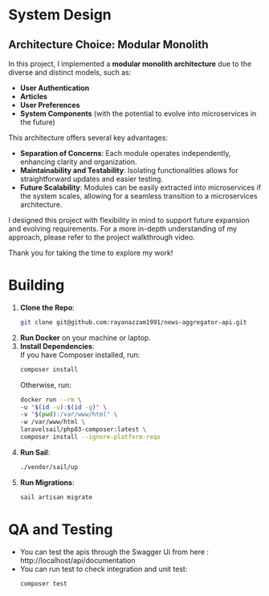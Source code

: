 # System Design
## Architecture Choice: Modular Monolith

In this project, I implemented a **modular monolith architecture** due to the diverse and distinct models, such as:

- **User Authentication**
- **Articles**
- **User Preferences**
- **System Components** (with the potential to evolve into microservices in the future)

This architecture offers several key advantages:

- **Separation of Concerns**: Each module operates independently, enhancing clarity and organization.
- **Maintainability and Testability**: Isolating functionalities allows for straightforward updates and easier testing.
- **Future Scalability**: Modules can be easily extracted into microservices if the system scales, allowing for a seamless transition to a microservices architecture.

I designed this project with flexibility in mind to support future expansion and evolving requirements. For a more in-depth understanding of my approach, please refer to the project walkthrough video.

Thank you for taking the time to explore my work!

# Building

1. **Clone the Repo**:
    ```bash
    git clone git@github.com:rayanazzam1991/news-aggregator-api.git
    ```
2. **Run Docker** on your machine or laptop.
3. **Install Dependencies**:  
   If you have Composer installed, run:
    ```bash
    composer install
    ```
   Otherwise, run:
    ```bash
    docker run --rm \
    -u "$(id -u):$(id -g)" \
    -v "$(pwd):/var/www/html" \
    -w /var/www/html \
    laravelsail/php83-composer:latest \
    composer install --ignore-platform-reqs
    ```
4. **Run Sail**:
    ```bash
    ./vendor/sail/up
    ```
5. **Run Migrations**:
    ```bash
    sail artisan migrate
    ```

# QA and Testing
 - You can test the apis through the Swagger Ui from here : http://localhost/api/documentation
 - You can run test to check integration and unit test: 
    ```bash
    composer test
    ```
